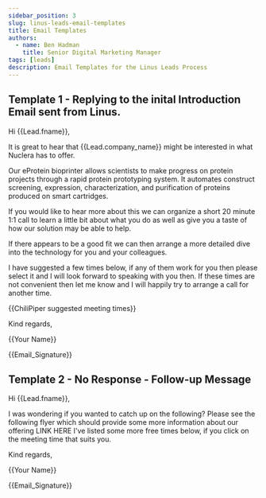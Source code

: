 ```yaml
---
sidebar_position: 3
slug: linus-leads-email-templates
title: Email Templates
authors:
  - name: Ben Hadman
    title: Senior Digital Marketing Manager
tags: [leads]
description: Email Templates for the Linus Leads Process 
---
```


## Template 1 - Replying to the inital Introduction Email sent from Linus.

Hi {{Lead.fname}},

It is great to hear that {{Lead.company_name}} might be interested in what Nuclera has to offer.

Our eProtein bioprinter allows scientists to make progress on protein projects through a rapid protein prototyping system. It automates construct screening, expression, characterization, and purification of proteins produced on smart cartridges.

If you would like to hear more about this we can organize a short 20 minute 1:1 call to learn a little bit about what you do as well as give you a taste of how our solution may be able to help. 

If there appears to be a good fit we can then arrange a more detailed dive into the technology for you and your colleagues. 

I have suggested a few times below, if any of them work for you then please select it and I will look forward to speaking with you then. If these times are not convenient then let me know and I will happily try to arrange a call for another time.

{{ChiliPiper suggested meeting times}}

Kind regards,

{{Your Name}}

{{Email_Signature}}


## Template 2 - No Response - Follow-up Message

Hi {{Lead.fname}},

I was wondering if you wanted to catch up on the following?
Please see the following flyer which should provide some more information about our offering LINK HERE
I've listed some more free times below, if you click on the meeting time that suits you.

Kind regards,

{{Your Name}}

{{Email_Signature}}

